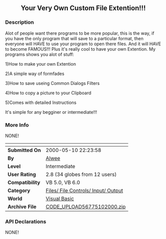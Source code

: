 ﻿<div align="center">

## Your Very Own Custom File Extention\!\!\!


</div>

### Description

Alot of people want there programs to be more popular, this is the way, if you have the only program that will save to a particular format, then everyone will HAVE to use your program to open there files. And it will HAVE to become FAMOUS!!! Plus it's really cool to have your own Extention. My programs shows you alot of stuff:

1)How to make your own Extention

2)A simple way of formfades

3)How to save useing Common Dialogs Filters

4)How to copy a picture to your Clipboard

5)Comes with detailed Instructions

It's simple for any begginer or intermediate!!!
 
### More Info
 
NONE!


<span>             |<span>
---                |---
**Submitted On**   |2000-05-10 22:23:58
**By**             |[Alwee](https://github.com/Planet-Source-Code/PSCIndex/blob/master/ByAuthor/alwee.md)
**Level**          |Intermediate
**User Rating**    |2.8 (34 globes from 12 users)
**Compatibility**  |VB 5\.0, VB 6\.0
**Category**       |[Files/ File Controls/ Input/ Output](https://github.com/Planet-Source-Code/PSCIndex/blob/master/ByCategory/files-file-controls-input-output__1-3.md)
**World**          |[Visual Basic](https://github.com/Planet-Source-Code/PSCIndex/blob/master/ByWorld/visual-basic.md)
**Archive File**   |[CODE\_UPLOAD56775102000\.zip](https://github.com/Planet-Source-Code/alwee-your-very-own-custom-file-extention__1-8003/archive/master.zip)

### API Declarations

NONE!





